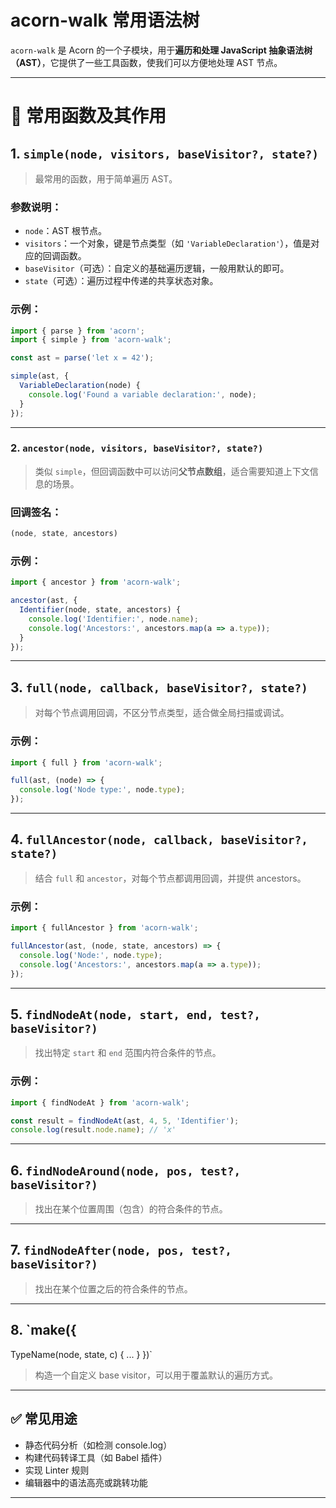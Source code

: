 # acorn-walk 常用语法树

`acorn-walk` 是 Acorn 的一个子模块，用于**遍历和处理 JavaScript 抽象语法树（AST）**，它提供了一些工具函数，使我们可以方便地处理 AST 节点。

---

# 🌳 常用函数及其作用

## 1. `simple(node, visitors, baseVisitor?, state?)`

> 最常用的函数，用于简单遍历 AST。

### 参数说明：

* `node`：AST 根节点。
* `visitors`：一个对象，键是节点类型（如 `'VariableDeclaration'`），值是对应的回调函数。
* `baseVisitor`（可选）：自定义的基础遍历逻辑，一般用默认的即可。
* `state`（可选）：遍历过程中传递的共享状态对象。

### 示例：

```js
import { parse } from 'acorn';
import { simple } from 'acorn-walk';

const ast = parse('let x = 42');

simple(ast, {
  VariableDeclaration(node) {
    console.log('Found a variable declaration:', node);
  }
});
```

---

### 2. `ancestor(node, visitors, baseVisitor?, state?)`

> 类似 `simple`，但回调函数中可以访问**父节点数组**，适合需要知道上下文信息的场景。

### 回调签名：

```js
(node, state, ancestors)
```

### 示例：

```js
import { ancestor } from 'acorn-walk';

ancestor(ast, {
  Identifier(node, state, ancestors) {
    console.log('Identifier:', node.name);
    console.log('Ancestors:', ancestors.map(a => a.type));
  }
});
```

---

## 3. `full(node, callback, baseVisitor?, state?)`

> 对每个节点调用回调，不区分节点类型，适合做全局扫描或调试。

### 示例：

```js
import { full } from 'acorn-walk';

full(ast, (node) => {
  console.log('Node type:', node.type);
});
```

---

## 4. `fullAncestor(node, callback, baseVisitor?, state?)`

> 结合 `full` 和 `ancestor`，对每个节点都调用回调，并提供 ancestors。

### 示例：

```js
import { fullAncestor } from 'acorn-walk';

fullAncestor(ast, (node, state, ancestors) => {
  console.log('Node:', node.type);
  console.log('Ancestors:', ancestors.map(a => a.type));
});
```

---

## 5. `findNodeAt(node, start, end, test?, baseVisitor?)`

> 找出特定 `start` 和 `end` 范围内符合条件的节点。

### 示例：

```js
import { findNodeAt } from 'acorn-walk';

const result = findNodeAt(ast, 4, 5, 'Identifier');
console.log(result.node.name); // 'x'
```

---

## 6. `findNodeAround(node, pos, test?, baseVisitor?)`

> 找出在某个位置周围（包含）的符合条件的节点。

---

## 7. `findNodeAfter(node, pos, test?, baseVisitor?)`

> 找出在某个位置之后的符合条件的节点。

---

## 8. \`make({

TypeName(node, state, c) { ... }
})\`

> 构造一个自定义 base visitor，可以用于覆盖默认的遍历方式。

---

## ✅ 常见用途

* 静态代码分析（如检测 console.log）
* 构建代码转译工具（如 Babel 插件）
* 实现 Linter 规则
* 编辑器中的语法高亮或跳转功能
---
